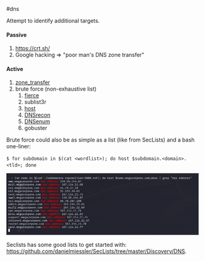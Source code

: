 #dns 

Attempt to identify additional targets. 

#### Passive
1. https://crt.sh/
2. Google hacking => "poor man's DNS zone transfer"

#### Active
1. [zone_transfer](zone_transfer.md)
2. brute force (non-exhaustive list)
	1. [fierce](../../../../Tools/fierce/basic_usage.md)
	2. sublist3r
	3. [host](../../../../Tools/host/subdomain_brute_force.md)
	4. [DNSrecon](../../../../Tools/DNSrecon/basic_usage.md)
	5. [DNSenum](../../../../Tools/DNSenum/basic_usage.md)
	6. gobuster

Brute force could also be as simple as a list (like from SecLists) and a bash one-liner:

`$ for subdomain in $(cat <wordlist>); do host $subdomain.<domain>.<tld>; done`

![](../../../../_attachments/subdomain_enumeration.png)

Seclists has some good lists to get started with: https://github.com/danielmiessler/SecLists/tree/master/Discovery/DNS.


